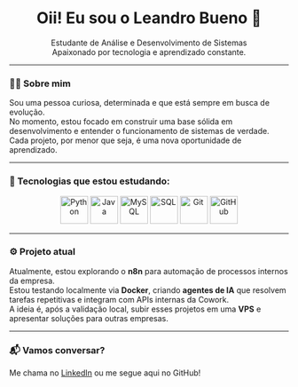 <h1 align="center">Oii! Eu sou o Leandro Bueno 👋</h1>

<p align="center">
  Estudante de Análise e Desenvolvimento de Sistemas <br/>
  Apaixonado por tecnologia e aprendizado constante.
</p>

---

### 👨‍💻 Sobre mim

Sou uma pessoa curiosa, determinada e que está sempre em busca de evolução.  
No momento, estou focado em construir uma base sólida em desenvolvimento e entender o funcionamento de sistemas de verdade.  
Cada projeto, por menor que seja, é uma nova oportunidade de aprendizado.

---

### 🚀 Tecnologias que estou estudando:

<div align="center">
  <img src="https://cdn.jsdelivr.net/gh/devicons/devicon/icons/python/python-original.svg" width="50" title="Python"/>
  <img src="https://cdn.jsdelivr.net/gh/devicons/devicon/icons/java/java-original.svg" width="50" title="Java"/>
  <img src="https://cdn.jsdelivr.net/gh/devicons/devicon/icons/mysql/mysql-original.svg" width="50" title="MySQL"/>
  <img src="https://cdn.jsdelivr.net/gh/devicons/devicon/icons/sqlite/sqlite-original.svg" width="50" title="SQL"/>
  <img src="https://cdn.jsdelivr.net/gh/devicons/devicon/icons/git/git-original.svg" width="50" title="Git"/>
  <img src="https://cdn.jsdelivr.net/gh/devicons/devicon/icons/github/github-original.svg" width="50" title="GitHub"/>
</div>

---

### ⚙️ Projeto atual

Atualmente, estou explorando o **n8n** para automação de processos internos da empresa.  
Estou testando localmente via **Docker**, criando **agentes de IA** que resolvem tarefas repetitivas e integram com APIs internas da Cowork.  
A ideia é, após a validação local, subir esses projetos em uma **VPS** e apresentar soluções para outras empresas.

---

### 📬 Vamos conversar?

Me chama no [LinkedIn](https://www.linkedin.com/in/leandrobuenobr/) ou me segue aqui no GitHub!

